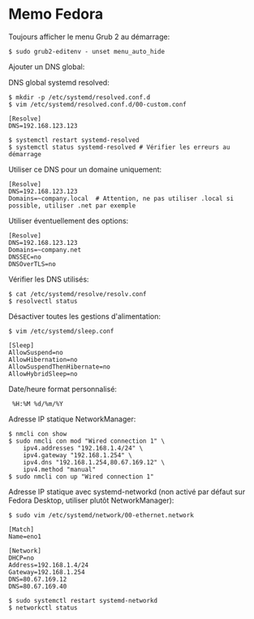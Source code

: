 # Memo Fedora

Toujours afficher le menu Grub 2 au démarrage:

    $ sudo grub2-editenv - unset menu_auto_hide

Ajouter un DNS global:


DNS global systemd resolved:

    $ mkdir -p /etc/systemd/resolved.conf.d
    $ vim /etc/systemd/resolved.conf.d/00-custom.conf

    [Resolve]
    DNS=192.168.123.123

    $ systemctl restart systemd-resolved
    $ systemctl status systemd-resolved # Vérifier les erreurs au démarrage

Utiliser ce DNS pour un domaine uniquement:

    [Resolve]
    DNS=192.168.123.123
    Domains=~company.local  # Attention, ne pas utiliser .local si possible, utiliser .net par exemple

Utiliser éventuellement des options: 

    [Resolve]
    DNS=192.168.123.123
    Domains=~company.net
    DNSSEC=no
    DNSOverTLS=no

Vérifier les DNS utilisés:

    $ cat /etc/systemd/resolve/resolv.conf
    $ resolvectl status

Désactiver toutes les gestions d'alimentation:

    $ vim /etc/systemd/sleep.conf

    [Sleep]
    AllowSuspend=no
    AllowHibernation=no
    AllowSuspendThenHibernate=no
    AllowHybridSleep=no

Date/heure format personnalisé: 

     %H:%M %d/%m/%Y

Adresse IP statique NetworkManager:

    $ nmcli con show
    $ sudo nmcli con mod "Wired connection 1" \
        ipv4.addresses "192.168.1.4/24" \
        ipv4.gateway "192.168.1.254" \
        ipv4.dns "192.168.1.254,80.67.169.12" \
        ipv4.method "manual"
    $ sudo nmcli con up "Wired connection 1"

Adresse IP statique avec systemd-networkd (non activé par défaut sur Fedora Desktop, utiliser plutôt NetworkManager):

    $ sudo vim /etc/systemd/network/00-ethernet.network

    [Match]
    Name=eno1
    
    [Network]
    DHCP=no
    Address=192.168.1.4/24
    Gateway=192.168.1.254
    DNS=80.67.169.12
    DNS=80.67.169.40

    $ sudo systemctl restart systemd-networkd
    $ networkctl status

